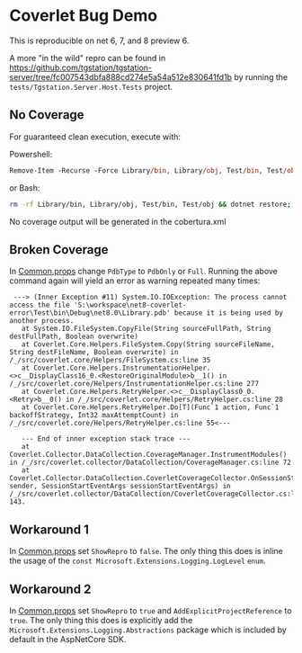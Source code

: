 # Coverlet Bug Demo

This is reproducible on net 6, 7, and 8 preview 6.

A more "in the wild" repro can be found in https://github.com/tgstation/tgstation-server/tree/fc007543dbfa888cd274e5a54a512e830641fd1b by running the `tests/Tgstation.Server.Host.Tests` project.

## No Coverage

For guaranteed clean execution, execute with:

Powershell:
```ps
Remove-Item -Recurse -Force Library/bin, Library/obj, Test/bin, Test/obj;dotnet restore;dotnet test -c Debug --collect:"XPlat Code Coverage" --settings test.runsettings --results-directory TestResults
```
or Bash:
```sh
rm -rf Library/bin, Library/obj, Test/bin, Test/obj && dotnet restore; dotnet test -c Debug --collect:"XPlat Code Coverage" --settings test.runsettings --results-directory TestResults
```

No coverage output will be generated in the cobertura.xml

## Broken Coverage

In [Common.props](./Common.props) change `PdbType` to `PdbOnly` or `Full`. Running the above command again will yield an error as warning repeated many times:
```
 ---> (Inner Exception #11) System.IO.IOException: The process cannot access the file 'S:\workspace\net8-coverlet-error\Test\bin\Debug\net8.0\Library.pdb' because it is being used by another process.
   at System.IO.FileSystem.CopyFile(String sourceFullPath, String destFullPath, Boolean overwrite)
   at Coverlet.Core.Helpers.FileSystem.Copy(String sourceFileName, String destFileName, Boolean overwrite) in /_/src/coverlet.core/Helpers/FileSystem.cs:line 35
   at Coverlet.Core.Helpers.InstrumentationHelper.<>c__DisplayClass16_0.<RestoreOriginalModule>b__1() in /_/src/coverlet.core/Helpers/InstrumentationHelper.cs:line 277
   at Coverlet.Core.Helpers.RetryHelper.<>c__DisplayClass0_0.<Retry>b__0() in /_/src/coverlet.core/Helpers/RetryHelper.cs:line 28
   at Coverlet.Core.Helpers.RetryHelper.Do[T](Func`1 action, Func`1 backoffStrategy, Int32 maxAttemptCount) in /_/src/coverlet.core/Helpers/RetryHelper.cs:line 55<---

   --- End of inner exception stack trace ---
   at Coverlet.Collector.DataCollection.CoverageManager.InstrumentModules() in /_/src/coverlet.collector/DataCollection/CoverageManager.cs:line 72
   at Coverlet.Collector.DataCollection.CoverletCoverageCollector.OnSessionStart(Object sender, SessionStartEventArgs sessionStartEventArgs) in /_/src/coverlet.collector/DataCollection/CoverletCoverageCollector.cs:line 143.
```

## Workaround 1

In [Common.props](./Common.props) set `ShowRepro` to `false`. The only thing this does is inline the usage of the `const Microsoft.Extensions.Logging.LogLevel` `enum`.

## Workaround 2

In [Common.props](./Common.props) set `ShowRepro` to `true` and `AddExplicitProjectReference` to `true`. The only thing this does is explicitly add the `Microsoft.Extensions.Logging.Abstractions` package which is included by default in the AspNetCore SDK.
